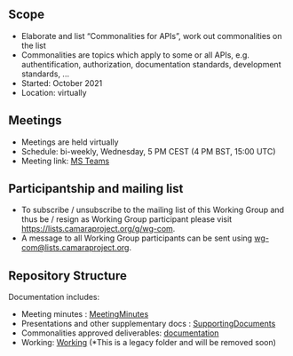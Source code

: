 ## Scope
* Elaborate and list “Commonalities for APIs”, work out commonalities on the list
* Commonalities are topics which apply to some or all APIs, e.g. authentification, authorization, documentation standards, development standards, ...
* Started: October 2021  
* Location: virtually  


## Meetings
* Meetings are held virtually
* Schedule: bi-weekly, Wednesday, 5 PM CEST (4 PM BST, 15:00 UTC)
* Meeting link: [MS Teams](https://teams.microsoft.com/l/meetup-join/19%3ameeting_YTY5MTRmMmEtODEyMi00ZmRmLWI2YzMtMzFlMzI3YmVjMzZk%40thread.v2/0?context=%7b%22Tid%22%3a%22bde4dffc-4b60-4cf6-8b04-a5eeb25f5c4f%22%2c%22Oid%22%3a%22a5cb7460-f2b0-42ec-b511-c642f83aa9a3%22%7d)

## Participantship and mailing list
* To subscribe / unsubscribe to the mailing list of this Working Group and thus be / resign as Working Group participant please visit <https://lists.camaraproject.org/g/wg-com>.
* A message to all Working Group participants can be sent using <wg-com@lists.camaraproject.org>.

## Repository Structure
Documentation includes:
* Meeting minutes : [MeetingMinutes](https://github.com/camaraproject/WorkingGroups/tree/main/Commonalities/documentation/MeetingMinutes)
* Presentations and other supplementary docs : [SupportingDocuments](https://github.com/camaraproject/WorkingGroups/tree/main/Commonalities/documentation/SupportingDocuments)
* Commonalities approved deliverables: [documentation](https://github.com/camaraproject/WorkingGroups/tree/main/Commonalities/documentation)
* Working: [Working](https://github.com/camaraproject/WorkingGroups/tree/main/Commonalities/documentation/Working) (*This is a legacy folder and will be removed soon)
